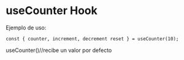 # useCounter Hook

Ejemplo de uso:

```
const { counter, increment, decrement reset } = useCounter(10);
```

useCounter()//recibe un valor por defecto